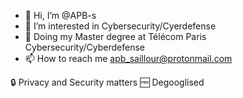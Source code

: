 - 👋 Hi, I’m @APB-s
- 👀 I’m interested in Cybersecurity/Cyerdefense
- 📝 Doing my Master degree at Télécom Paris Cybersecurity/Cyberdefense
- 📫 How to reach me apb_saillour@protonmail.com

🔒 Privacy and Security matters
🆓 Degooglised

<!---
APB-s/APB-s is a ✨ special ✨ repository because its `README.md` (this file) appears on your GitHub profile.
You can click the Preview link to take a look at your changes.
--->
